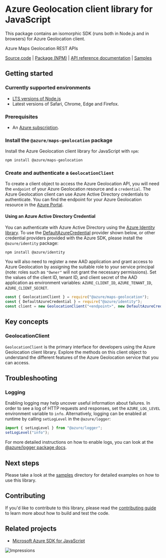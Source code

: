 # Azure Geolocation client library for JavaScript

This package contains an isomorphic SDK (runs both in Node.js and in browsers) for Azure Geolocation client.

Azure Maps Geolocation REST APIs

[Source code](https://github.com/Azure/azure-sdk-for-js/tree/master/sdk/maps/maps-geolocation) |
[Package (NPM)](https://www.npmjs.com/package/@azure/maps-geolocation) |
[API reference documentation](https://docs.microsoft.com/javascript/api/@azure/maps-geolocation) |
[Samples](https://github.com/Azure/azure-sdk-for-js/tree/master/sdk/maps/maps-geolocation/samples)

## Getting started

### Currently supported environments

- [LTS versions of Node.js](https://nodejs.org/about/releases/)
- Latest versions of Safari, Chrome, Edge and Firefox.

### Prerequisites

- An [Azure subscription][azure_sub].

### Install the `@azure/maps-geolocation` package

Install the Azure Geolocation client library for JavaScript with `npm`:

```bash
npm install @azure/maps-geolocation
```

### Create and authenticate a `GeolocationClient`

To create a client object to access the Azure Geolocation API, you will need the `endpoint` of your Azure Geolocation resource and a `credential`. The Azure Geolocation client can use Azure Active Directory credentials to authenticate.
You can find the endpoint for your Azure Geolocation resource in the [Azure Portal][azure_portal].

#### Using an Azure Active Directory Credential

You can authenticate with Azure Active Directory using the [Azure Identity library][azure_identity]. To use the [DefaultAzureCredential][defaultazurecredential] provider shown below, or other credential providers provided with the Azure SDK, please install the `@azure/identity` package:

```bash
npm install @azure/identity
```

You will also need to register a new AAD application and grant access to Azure Geolocation by assigning the suitable role to your service principal (note: roles such as `"Owner"` will not grant the necessary permissions).
Set the values of the client ID, tenant ID, and client secret of the AAD application as environment variables: `AZURE_CLIENT_ID`, `AZURE_TENANT_ID`, `AZURE_CLIENT_SECRET`.

```javascript
const { GeolocationClient } = require("@azure/maps-geolocation");
const { DefaultAzureCredential } = require("@azure/identity");
const client = new GeolocationClient("<endpoint>", new DefaultAzureCredential());
```

## Key concepts

### GeolocationClient

`GeolocationClient` is the primary interface for developers using the Azure Geolocation client library. Explore the methods on this client object to understand the different features of the Azure Geolocation service that you can access.

## Troubleshooting

### Logging

Enabling logging may help uncover useful information about failures. In order to see a log of HTTP requests and responses, set the `AZURE_LOG_LEVEL` environment variable to `info`. Alternatively, logging can be enabled at runtime by calling `setLogLevel` in the `@azure/logger`:

```javascript
import { setLogLevel } from "@azure/logger";
setLogLevel("info");
```

For more detailed instructions on how to enable logs, you can look at the [@azure/logger package docs](https://github.com/Azure/azure-sdk-for-js/tree/master/sdk/core/logger).

## Next steps

Please take a look at the [samples](https://github.com/Azure/azure-sdk-for-js/tree/master/sdk/maps/maps-geolocation/samples) directory for detailed examples on how to use this library.

## Contributing

If you'd like to contribute to this library, please read the [contributing guide](https://github.com/Azure/azure-sdk-for-js/blob/master/CONTRIBUTING.md) to learn more about how to build and test the code.

## Related projects

- [Microsoft Azure SDK for JavaScript](https://github.com/Azure/azure-sdk-for-js)

![Impressions](https://azure-sdk-impressions.azurewebsites.net/api/impressions/azure-sdk-for-js%2Fsdk%2Fmaps%2Fmaps-geolocation%2FREADME.png)

[azure_cli]: https://docs.microsoft.com/cli/azure
[azure_sub]: https://azure.microsoft.com/free/
[azure_sub]: https://azure.microsoft.com/free/
[azure_portal]: https://portal.azure.com
[azure_identity]: https://github.com/Azure/azure-sdk-for-js/tree/master/sdk/identity/identity
[defaultazurecredential]: https://github.com/Azure/azure-sdk-for-js/tree/master/sdk/identity/identity#defaultazurecredential

